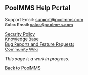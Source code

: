 ## PoolMMS Help Portal
Support Email: support@poolmms.com  
Sales Email: sales@poolmms.com
  
[Security Policy](/SECURITY.md)  
[Knowledge Base](https://kb.poolmms.com)  
[Bug Reports and Feature Requests](https://github.com/Salvatorelli/PoolMMS-Help/issues)  
[Community Wiki](https://github.com/Salvatorelli/PoolMMS-Help/wiki)  

_This page is a work in progress._

[Back to PoolMMS](https://poolmms.com/gohome)
